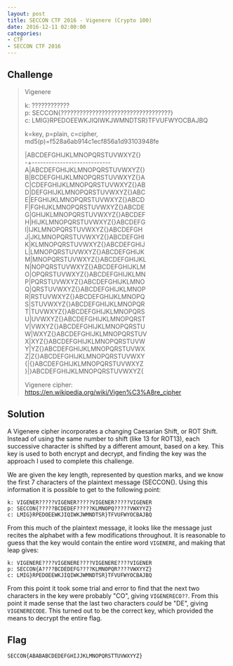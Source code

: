 ```yaml
---
layout: post
title: SECCON CTF 2016 - Vigenere (Crypto 100)
date: 2016-12-11 02:00:00
categories: 
- CTF 
- SECCON CTF 2016
---
```


## Challenge

> Vigenere
> 
> k: ????????????<br>
> p: SECCON{???????????????????????????????????}<br>
> c: LMIG}RPEDOEEWKJIQIWKJWMNDTSR}TFVUFWYOCBAJBQ<br>
> 
> k=key, p=plain, c=cipher, md5(p)=f528a6ab914c1ecf856a1d93103948fe
> 
>  |ABCDEFGHIJKLMNOPQRSTUVWXYZ{}<br>
> -+----------------------------<br>
> A|ABCDEFGHIJKLMNOPQRSTUVWXYZ{}<br>
> B|BCDEFGHIJKLMNOPQRSTUVWXYZ{}A<br>
> C|CDEFGHIJKLMNOPQRSTUVWXYZ{}AB<br>
> D|DEFGHIJKLMNOPQRSTUVWXYZ{}ABC<br>
> E|EFGHIJKLMNOPQRSTUVWXYZ{}ABCD<br>
> F|FGHIJKLMNOPQRSTUVWXYZ{}ABCDE<br>
> G|GHIJKLMNOPQRSTUVWXYZ{}ABCDEF<br>
> H|HIJKLMNOPQRSTUVWXYZ{}ABCDEFG<br>
> I|IJKLMNOPQRSTUVWXYZ{}ABCDEFGH<br>
> J|JKLMNOPQRSTUVWXYZ{}ABCDEFGHI<br>
> K|KLMNOPQRSTUVWXYZ{}ABCDEFGHIJ<br>
> L|LMNOPQRSTUVWXYZ{}ABCDEFGHIJK<br>
> M|MNOPQRSTUVWXYZ{}ABCDEFGHIJKL<br>
> N|NOPQRSTUVWXYZ{}ABCDEFGHIJKLM<br>
> O|OPQRSTUVWXYZ{}ABCDEFGHIJKLMN<br>
> P|PQRSTUVWXYZ{}ABCDEFGHIJKLMNO<br>
> Q|QRSTUVWXYZ{}ABCDEFGHIJKLMNOP<br>
> R|RSTUVWXYZ{}ABCDEFGHIJKLMNOPQ<br>
> S|STUVWXYZ{}ABCDEFGHIJKLMNOPQR<br>
> T|TUVWXYZ{}ABCDEFGHIJKLMNOPQRS<br>
> U|UVWXYZ{}ABCDEFGHIJKLMNOPQRST<br>
> V|VWXYZ{}ABCDEFGHIJKLMNOPQRSTU<br>
> W|WXYZ{}ABCDEFGHIJKLMNOPQRSTUV<br>
> X|XYZ{}ABCDEFGHIJKLMNOPQRSTUVW<br>
> Y|YZ{}ABCDEFGHIJKLMNOPQRSTUVWX<br>
> Z|Z{}ABCDEFGHIJKLMNOPQRSTUVWXY<br>
> {|{}ABCDEFGHIJKLMNOPQRSTUVWXYZ<br>
> }|}ABCDEFGHIJKLMNOPQRSTUVWXYZ{<br>
> 
> Vigenere cipher:<br>
> https://en.wikipedia.org/wiki/Vigen%C3%A8re_cipher


## Solution

A Vigenere cipher incorporates a changing Caesarian Shift, or ROT Shift.  Instead of using the same number to shift (like 13 for ROT13), each successive character is shifted by a different amount, based on a key.  This key is used to both encrypt and decrypt, and finding the key was the approach I used to complete this challenge.

We are given the key length, represented by question marks, and we know the first 7 characters of the plaintext message (SECCON{).  Using this information it is possible to get to the following point:

```none
k: VIGENER?????VIGENER?????VIGENER?????VIGENER
p: SECCON{?????BCDEDEF?????KLMNOPQ?????VWXYYZ}
c: LMIG}RPEDOEEWKJIQIWKJWMNDTSR}TFVUFWYOCBAJBQ
```

From this much of the plaintext message, it looks like the message just recites the alphabet with a few modifications throughout.  It is reasonable to guess that the key would contain the entire word `VIGENERE`, and making that leap gives:

```none
k: VIGENERE????VIGENERE????VIGENERE????VIGENER
p: SECCON{A????BCDEDEFG????KLMNOPQR????VWXYYZ}
c: LMIG}RPEDOEEWKJIQIWKJWMNDTSR}TFVUFWYOCBAJBQ
```

From this point it took some trial and error to find that the next two characters in the key were probably "CO", giving `VIGENERECO??`.  From this point it made sense that the last two characters *could* be "DE", giving `VIGENERECODE`.  This turned out to be the correct key, which provided the means to decrypt the entire flag.

## Flag
```none
SECCON{ABABABCDEDEFGHIJJKLMNOPQRSTTUVWXYYZ}
```